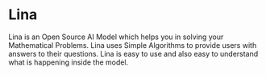 # Lina
Lina is an Open Source AI Model which helps you in solving your Mathematical Problems. Lina uses Simple Algorithms to provide users with answers to their questions. Lina is easy to use and also easy to understand what is happening inside the model.
